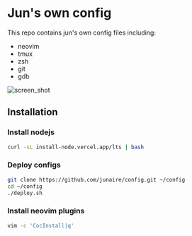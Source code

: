 # Jun's own config

This repo contains jun's own config files including:
- neovim
- tmux
- zsh
- git
- gdb

![screen_shot](https://user-images.githubusercontent.com/77525145/153541671-f15adc68-4f6a-48f8-bb68-50fdabaf137b.png)

## Installation

### Install nodejs
```bash
curl -sL install-node.vercel.app/lts | bash
```

### Deploy configs
```bash
git clone https://github.com/junaire/config.git ~/config
cd ~/config
./deploy.sh
```

### Install neovim plugins
```bash
vim -c 'CocInstall|q'
```
